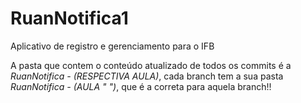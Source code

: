 # RuanNotifica1
 Aplicativo de registro e gerenciamento para o IFB

 A pasta que contem o conteúdo atualizado de todos os commits é a *RuanNotifica - (RESPECTIVA AULA)*, cada branch tem a sua pasta *RuanNotifica - (AULA " ")*, que é a correta para aquela branch!!
